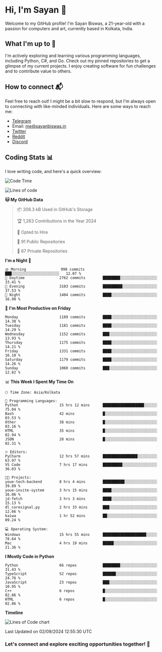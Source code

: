 # Hi, I'm Sayan 👋

Welcome to my GitHub profile! I'm Sayan Biswas, a 21-year-old with a passion for computers and art, currently based in Kolkata, India.

## What I'm up to 🚀

I'm actively exploring and learning various programming languages, including Python, C#, and Go. Check out my pinned repositories to get a glimpse of my current projects. I enjoy creating software for fun challenges and to contribute value to others.

## How to connect 📬

Feel free to reach out! I might be a bit slow to respond, but I'm always open to connecting with like-minded individuals. Here are some ways to reach me:

- [Telegram](https://t.me/dank_as_fuck)
- Email: [me@sayanbiswas.in](mailto:me@sayanbiswas.in)
- [Twitter](https://twitter.com/TheDankDel)
- [Reddit](https://www.reddit.com/user/dank_as_fuck_/)
- [Discord](https://discordapp.com/users/506536929152466945)

## Coding Stats 📊

I love writing code, and here's a quick overview:

<!--START_SECTION:waka-->
![Code Time](http://img.shields.io/badge/Code%20Time-1%2C709%20hrs%2021%20mins-blue)

![Lines of code](https://img.shields.io/badge/From%20Hello%20World%20I%27ve%20Written-5.9%20million%20lines%20of%20code-blue)

**🐱 My GitHub Data** 

> 📦 208.3 kB Used in GitHub's Storage 
 > 
> 🏆 1,263 Contributions in the Year 2024
 > 
> 💼 Opted to Hire
 > 
> 📜 91 Public Repositories 
 > 
> 🔑 67 Private Repositories 
 > 
**I'm a Night 🦉** 

```text
🌞 Morning                998 commits         ███░░░░░░░░░░░░░░░░░░░░░░   12.07 % 
🌆 Daytime                2762 commits        ████████░░░░░░░░░░░░░░░░░   33.41 % 
🌃 Evening                3103 commits        █████████░░░░░░░░░░░░░░░░   37.53 % 
🌙 Night                  1404 commits        ████░░░░░░░░░░░░░░░░░░░░░   16.98 % 
```
📅 **I'm Most Productive on Friday** 

```text
Monday                   1189 commits        ████░░░░░░░░░░░░░░░░░░░░░   14.38 % 
Tuesday                  1181 commits        ████░░░░░░░░░░░░░░░░░░░░░   14.29 % 
Wednesday                1152 commits        ███░░░░░░░░░░░░░░░░░░░░░░   13.93 % 
Thursday                 1175 commits        ████░░░░░░░░░░░░░░░░░░░░░   14.21 % 
Friday                   1331 commits        ████░░░░░░░░░░░░░░░░░░░░░   16.10 % 
Saturday                 1179 commits        ████░░░░░░░░░░░░░░░░░░░░░   14.26 % 
Sunday                   1060 commits        ███░░░░░░░░░░░░░░░░░░░░░░   12.82 % 
```


📊 **This Week I Spent My Time On** 

```text
🕑︎ Time Zone: Asia/Kolkata

💬 Programming Languages: 
Python                   15 hrs 12 mins      ███████████████████░░░░░░   75.04 % 
Bash                     42 mins             █░░░░░░░░░░░░░░░░░░░░░░░░   03.53 % 
Other                    38 mins             █░░░░░░░░░░░░░░░░░░░░░░░░   03.16 % 
HTML                     35 mins             █░░░░░░░░░░░░░░░░░░░░░░░░   02.94 % 
JSON                     28 mins             █░░░░░░░░░░░░░░░░░░░░░░░░   02.31 % 

🔥 Editors: 
PyCharm                  12 hrs 57 mins      ████████████████░░░░░░░░░   63.97 % 
VS Code                  7 hrs 17 mins       █████████░░░░░░░░░░░░░░░░   36.03 % 

🐱‍💻 Projects: 
youe-tech-backend        8 hrs 4 mins        ██████████░░░░░░░░░░░░░░░   39.89 % 
youe-invite-system       3 hrs 15 mins       ████░░░░░░░░░░░░░░░░░░░░░   16.06 % 
jd-fetch                 3 hrs 3 mins        ████░░░░░░░░░░░░░░░░░░░░░   15.13 % 
dl_coresignal.py         2 hrs 33 mins       ███░░░░░░░░░░░░░░░░░░░░░░   12.66 % 
kaiwa                    1 hr 52 mins        ██░░░░░░░░░░░░░░░░░░░░░░░   09.24 % 

💻 Operating System: 
Windows                  15 hrs 55 mins      ████████████████████░░░░░   78.64 % 
Mac                      4 hrs 19 mins       █████░░░░░░░░░░░░░░░░░░░░   21.36 % 
```

**I Mostly Code in Python** 

```text
Python                   66 repos            ████████░░░░░░░░░░░░░░░░░   31.43 % 
TypeScript               52 repos            ██████░░░░░░░░░░░░░░░░░░░   24.76 % 
JavaScript               23 repos            ███░░░░░░░░░░░░░░░░░░░░░░   10.95 % 
C++                      6 repos             █░░░░░░░░░░░░░░░░░░░░░░░░   02.86 % 
HTML                     6 repos             █░░░░░░░░░░░░░░░░░░░░░░░░   02.86 % 
```



**Timeline**

![Lines of Code chart](https://raw.githubusercontent.com/Dank-del/Dank-del/main/assets/bar_graph.png)


 Last Updated on 02/09/2024 12:55:30 UTC
<!--END_SECTION:waka-->

### Let's connect and explore exciting opportunities together! 🚀
